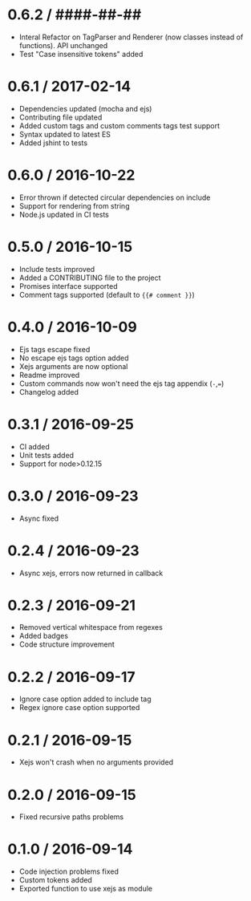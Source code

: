 0.6.2 / ####-##-##
==================

  * Interal Refactor on TagParser and Renderer (now classes instead of functions). API unchanged
  * Test "Case insensitive tokens" added


0.6.1 / 2017-02-14
==================

  * Dependencies updated (mocha and ejs)
  * Contributing file updated
  * Added custom tags and custom comments tags test support
  * Syntax updated to latest ES
  * Added jshint to tests

0.6.0 / 2016-10-22
==================

  * Error thrown if detected circular dependencies on include
  * Support for rendering from string
  * Node.js updated in CI tests

0.5.0 / 2016-10-15
==================

  * Include tests improved
  * Added a CONTRIBUTING file to the project
  * Promises interface supported
  * Comment tags supported (default to `{{# comment }}`)

0.4.0 / 2016-10-09
==================

  * Ejs tags escape fixed
  * No escape ejs tags option added
  * Xejs arguments are now optional
  * Readme improved
  * Custom commands now won't need the ejs tag appendix (`-`,`=`)
  * Changelog added

0.3.1 / 2016-09-25
==================

  * CI added
  * Unit tests added
  * Support for node>0.12.15

0.3.0 / 2016-09-23
==================

  * Async fixed

0.2.4 / 2016-09-23
==================

  * Async xejs, errors now returned in callback

0.2.3 / 2016-09-21
==================

  * Removed vertical whitespace from regexes
  * Added badges
  * Code structure improvement

0.2.2 / 2016-09-17
==================

  * Ignore case option added to include tag
  * Regex ignore case option supported

0.2.1 / 2016-09-15
==================

  * Xejs won't crash when no arguments provided

0.2.0 / 2016-09-15
==================

  * Fixed recursive paths problems

0.1.0 / 2016-09-14
==================

  * Code injection problems fixed
  * Custom tokens added
  * Exported function to use xejs as module
